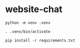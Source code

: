 # website-chat

```
python -m venv .venv
```

```
. .venv/bin/activate
```

```
pip install -r requirements.txt
```

